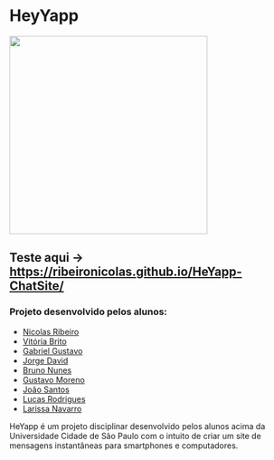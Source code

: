 # HeyYapp 
<img src="https://ribeironicolas.github.io/HeYapp-ChatSite/icon.png" width="350">

## Teste aqui -> https://ribeironicolas.github.io/HeYapp-ChatSite/
### Projeto desenvolvido pelos alunos: 
- [Nicolas Ribeiro](https://github.com/ribeironicolas)
- [Vitória Brito](https://github.com/Vitoriabrt)
- [Gabriel Gustavo](https://github.com/gabrielguxtavo)
- [Jorge David](https://github.com/JorgeDC99)
- [Bruno Nunes](https://github.com/BrunoImanaka)
- [Gustavo Moreno](https://github.com/Gsmoreno)
- [João Santos](https://github.com/Devjoaofarias)
- [Lucas Rodrigues](https://github.com/lucasryg)
- [Larissa Navarro](https://github.com/Navarrocrn)

HeYapp é um projeto disciplinar desenvolvido pelos alunos acima da Universidade Cidade de São Paulo com o intuito de criar um site de mensagens instantâneas para smartphones e computadores.
